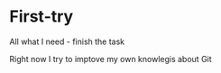 # First-try
All what I need - finish the task 

Right now I try to imptove my own knowlegis about Git 
